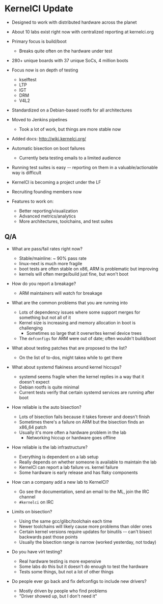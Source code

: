 # KernelCI Update

* Designed to work with distributed hardware across the planet
* About 10 labs exist right now with centralized reporting at kernelci.org
* Primary focus is build/boot
  * Breaks quite often on the hardware under test

* 280+ unique boards with 37 unique SoCs, 4 million boots
* Focus now is on depth of testing
  * kselftest
  * LTP
  * IGT
  * DRM
  * V4L2

* Standardized on a Debian-based rootfs for all architectures
* Moved to Jenkins pipelines
  * Took a lot of work, but things are more stable now

* Added docs: http://wiki.kernelci.org/
* Automatic bisection on boot failures
  * Currently beta testing emails to a limited audience

* Running test suites is easy -- reporting on them in a valuable/actionable way is difficult
* KernelCI is becoming a project under the LF
* Recruiting founding members now
* Features to work on:
  * Better reporting/visualization
  * Advanced metrics/analytics
  * More architectures, toolchains, and test suites

## Q/A

* What are pass/fail rates right now?
  * Stable/mainline: ~ 90% pass rate
  * linux-next is much more fragile
  * boot tests are often stable on x86, ARM is problematic but improving
  * kernels will often merge/build just fine, but won't boot

* How do you report a breakage?
  * ARM maintainers will watch for breakage

* What are the common problems that you are running into
  * Lots of dependency issues where some support merges for something but not all of it
  * Kernel size is increasing and memory allocation in boot is challenging
    * Sometimes so large that it overwrites kernel device trees
  * The `defconfigs` for ARM were out of date; often wouldn't build/boot

* What about testing patches that are proposed to the list?
  * On the list of to-dos, might takea while to get there

* What about systemd flakiness around kernel hiccups?
  * systemd seems fragile when the kernel replies in a way that it doesn't expect
  * Debian rootfs is quite minimal
  * Current tests verify that certain systemd services are running after boot

* How reliable is the auto bisection?
  * Lots of bisection fails because it takes forever and doesn't finish
  * Sometimes there's a failure on ARM but the bisection finds an x86_64 patch
  * Usually it's more often a hardware problem in the lab
    * Networking hiccup or hardware goes offline

* How reliable is the lab infrastructure?
  * Everything is dependent on a lab setup
  * Really depends on whether someone is available to maintain the lab
  * KernelCI can report a lab failure vs. kernel failure
  * Some hardware is early release and has flaky components

* How can a company add a new lab to KernelCI?
  * Go see the documentation, send an email to the ML, join the IRC channel
  * `#kernelci` on IRC

* Limits on bisection?
  * Using the same gcc/glibc/toolchain each time
  * Newer toolchains will likely cause more problems than older ones
  * Certain kernel versions require updates for binutils -- can't bisect backwards past those points
  * Usually the bisection range is narrow (worked yesterday, not today)

* Do you have virt testing?
  * Real hardware testing is more expensive
  * Some labs do this but it doesn't do enough to test the hardware
  * Tests some things, but not a lot of other things

* Do people ever go back and fix defconfigs to include new drivers?
  * Mostly driven by people who find problems
  * "Driver showed up, but I don't need it"
